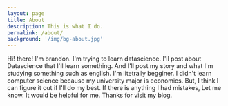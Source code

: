 ```yaml
---
layout: page
title: About
description: This is what I do.
permalink: /about/
background: '/img/bg-about.jpg'
---
```


Hi! there! I'm brandon.
I'm trying to learn datascience.
I'll post about Datascience that I'll learn something.
And I'll post my story and what I'm studying something such as english.
I'm litetrally begginer. I didn't learn computer science because my university major is economics.
But, I think I can figure it out if I'll do my best.
If there is anything I had mistakes, Let me know. It would be helpful for me.
Thanks for visit my blog.  
